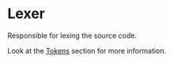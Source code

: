 # Lexer

Responsible for lexing the source code.

Look at the [Tokens](./Tokens.md) section for more information.
